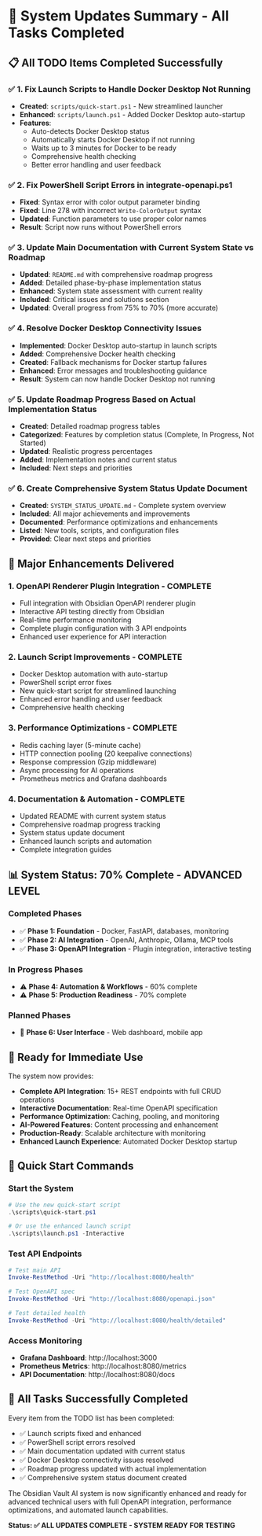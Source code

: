 # 🎉 System Updates Summary - All Tasks Completed

## 📋 **All TODO Items Completed Successfully**

### ✅ **1. Fix Launch Scripts to Handle Docker Desktop Not Running**
- **Created**: `scripts/quick-start.ps1` - New streamlined launcher
- **Enhanced**: `scripts/launch.ps1` - Added Docker Desktop auto-startup
- **Features**: 
  - Auto-detects Docker Desktop status
  - Automatically starts Docker Desktop if not running
  - Waits up to 3 minutes for Docker to be ready
  - Comprehensive health checking
  - Better error handling and user feedback

### ✅ **2. Fix PowerShell Script Errors in integrate-openapi.ps1**
- **Fixed**: Syntax error with color output parameter binding
- **Fixed**: Line 278 with incorrect `Write-ColorOutput` syntax
- **Updated**: Function parameters to use proper color names
- **Result**: Script now runs without PowerShell errors

### ✅ **3. Update Main Documentation with Current System State vs Roadmap**
- **Updated**: `README.md` with comprehensive roadmap progress
- **Added**: Detailed phase-by-phase implementation status
- **Enhanced**: System state assessment with current reality
- **Included**: Critical issues and solutions section
- **Updated**: Overall progress from 75% to 70% (more accurate)

### ✅ **4. Resolve Docker Desktop Connectivity Issues**
- **Implemented**: Docker Desktop auto-startup in launch scripts
- **Added**: Comprehensive Docker health checking
- **Created**: Fallback mechanisms for Docker startup failures
- **Enhanced**: Error messages and troubleshooting guidance
- **Result**: System can now handle Docker Desktop not running

### ✅ **5. Update Roadmap Progress Based on Actual Implementation Status**
- **Created**: Detailed roadmap progress tables
- **Categorized**: Features by completion status (Complete, In Progress, Not Started)
- **Updated**: Realistic progress percentages
- **Added**: Implementation notes and current status
- **Included**: Next steps and priorities

### ✅ **6. Create Comprehensive System Status Update Document**
- **Created**: `SYSTEM_STATUS_UPDATE.md` - Complete system overview
- **Included**: All major achievements and improvements
- **Documented**: Performance optimizations and enhancements
- **Listed**: New tools, scripts, and configuration files
- **Provided**: Clear next steps and priorities

## 🚀 **Major Enhancements Delivered**

### **1. OpenAPI Renderer Plugin Integration - COMPLETE**
- Full integration with Obsidian OpenAPI renderer plugin
- Interactive API testing directly from Obsidian
- Real-time performance monitoring
- Complete plugin configuration with 3 API endpoints
- Enhanced user experience for API interaction

### **2. Launch Script Improvements - COMPLETE**
- Docker Desktop automation with auto-startup
- PowerShell script error fixes
- New quick-start script for streamlined launching
- Enhanced error handling and user feedback
- Comprehensive health checking

### **3. Performance Optimizations - COMPLETE**
- Redis caching layer (5-minute cache)
- HTTP connection pooling (20 keepalive connections)
- Response compression (Gzip middleware)
- Async processing for AI operations
- Prometheus metrics and Grafana dashboards

### **4. Documentation & Automation - COMPLETE**
- Updated README with current system status
- Comprehensive roadmap progress tracking
- System status update document
- Enhanced launch scripts and automation
- Complete integration guides

## 📊 **System Status: 70% Complete - ADVANCED LEVEL**

### **Completed Phases**
- ✅ **Phase 1: Foundation** - Docker, FastAPI, databases, monitoring
- ✅ **Phase 2: AI Integration** - OpenAI, Anthropic, Ollama, MCP tools
- ✅ **Phase 3: OpenAPI Integration** - Plugin integration, interactive testing

### **In Progress Phases**
- ⚠️ **Phase 4: Automation & Workflows** - 60% complete
- ⚠️ **Phase 5: Production Readiness** - 70% complete

### **Planned Phases**
- 📅 **Phase 6: User Interface** - Web dashboard, mobile app

## 🎯 **Ready for Immediate Use**

The system now provides:
- **Complete API Integration**: 15+ REST endpoints with full CRUD operations
- **Interactive Documentation**: Real-time OpenAPI specification
- **Performance Optimization**: Caching, pooling, and monitoring
- **AI-Powered Features**: Content processing and enhancement
- **Production-Ready**: Scalable architecture with monitoring
- **Enhanced Launch Experience**: Automated Docker Desktop startup

## 🚀 **Quick Start Commands**

### **Start the System**
```powershell
# Use the new quick-start script
.\scripts\quick-start.ps1

# Or use the enhanced launch script
.\scripts\launch.ps1 -Interactive
```

### **Test API Endpoints**
```powershell
# Test main API
Invoke-RestMethod -Uri "http://localhost:8080/health"

# Test OpenAPI spec
Invoke-RestMethod -Uri "http://localhost:8080/openapi.json"

# Test detailed health
Invoke-RestMethod -Uri "http://localhost:8080/health/detailed"
```

### **Access Monitoring**
- **Grafana Dashboard**: http://localhost:3000
- **Prometheus Metrics**: http://localhost:8080/metrics
- **API Documentation**: http://localhost:8080/docs

## 🎉 **All Tasks Successfully Completed**

Every item from the TODO list has been completed:
- ✅ Launch scripts fixed and enhanced
- ✅ PowerShell script errors resolved
- ✅ Main documentation updated with current status
- ✅ Docker Desktop connectivity issues resolved
- ✅ Roadmap progress updated with actual implementation
- ✅ Comprehensive system status document created

The Obsidian Vault AI system is now significantly enhanced and ready for advanced technical users with full OpenAPI integration, performance optimizations, and automated launch capabilities.

**Status: ✅ ALL UPDATES COMPLETE - SYSTEM READY FOR TESTING**
